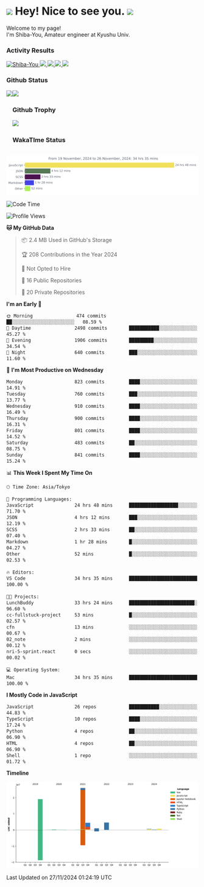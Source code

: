 <h1>
  <img src="https://emojis.slackmojis.com/emojis/images/1531849430/4246/blob-sunglasses.gif?1531849430" width="30"/> 
  Hey! Nice to see you.
  <img src="https://emojis.slackmojis.com/emojis/images/1531849430/4246/blob-sunglasses.gif?1531849430" width="30"/> 
</h1>
<p>
  Welcome to my page! <br />
  I'm Shiba-You, Amateur engineer at Kyushu Univ.
</p>


<h3>
  Activity Results
</h3>
<p align="left"> 
  <!--   GitHub  -->
  <a href="https://github.com/Shiba-You/Shiba-You/">
    <img src="https://komarev.com/ghpvc/?username=Shiba-You" alt="Shiba-You" />
  </a>
  <a href="https://github.com/Shiba-You">
    <img height="20" src="https://img.shields.io/github/followers/Shiba-You?label=follow&logo=github&style=flat" />
  </a>
  
  <!-- Qiita -->
  <a href="http://qiita.com/Shiba-You">
    <img height="20" src="https://qiita-badge.apiapi.app/s/Shiba-You/posts.svg" />
  </a>
  <a href="http://qiita.com/Shiba-You">
    <img height="20" src="https://qiita-badge.apiapi.app/s/Shiba-You/contributions.svg" />
  </a>
  <a href="http://qiita.com/Shiba-You">
    <img height="20" src="https://qiita-badge.apiapi.app/s/Shiba-You/followers.svg" />
  </a>
</p>


<h3>
  Github Status
</h3>
<div>
  <img height="170" align="left" src="https://github-readme-stats.vercel.app/api?username=Shiba-You&theme=tokyonight" />
  <img height="170" src="https://github-readme-stats.vercel.app/api/top-langs/?username=Shiba-You&theme=tokyonight&layout=compact" />
</div>

<h3>
  Github Trophy
</h3>
<div>
  <img width="800" src="https://github-profile-trophy.vercel.app/?username=Shiba-You&theme=tokyonight" />
</div>


<h3>
  WakaTIme Status
</h3>
<img src="https://github.com/Shiba-You/Shiba-You/blob/main/images/stat.svg" alt="Shiba-You WakaTime Activity"/>

<!--START_SECTION:waka-->
![Code Time](http://img.shields.io/badge/Code%20Time-1%2C012%20hrs%2011%20mins-blue)

![Profile Views](http://img.shields.io/badge/Profile%20Views-0-blue)

**🐱 My GitHub Data** 

> 📦 2.4 MB Used in GitHub's Storage 
 > 
> 🏆 208 Contributions in the Year 2024
 > 
> 🚫 Not Opted to Hire
 > 
> 📜 16 Public Repositories 
 > 
> 🔑 20 Private Repositories 
 > 
**I'm an Early 🐤** 

```text
🌞 Morning                474 commits         ██░░░░░░░░░░░░░░░░░░░░░░░   08.59 % 
🌆 Daytime                2498 commits        ███████████░░░░░░░░░░░░░░   45.27 % 
🌃 Evening                1906 commits        █████████░░░░░░░░░░░░░░░░   34.54 % 
🌙 Night                  640 commits         ███░░░░░░░░░░░░░░░░░░░░░░   11.60 % 
```
📅 **I'm Most Productive on Wednesday** 

```text
Monday                   823 commits         ████░░░░░░░░░░░░░░░░░░░░░   14.91 % 
Tuesday                  760 commits         ███░░░░░░░░░░░░░░░░░░░░░░   13.77 % 
Wednesday                910 commits         ████░░░░░░░░░░░░░░░░░░░░░   16.49 % 
Thursday                 900 commits         ████░░░░░░░░░░░░░░░░░░░░░   16.31 % 
Friday                   801 commits         ████░░░░░░░░░░░░░░░░░░░░░   14.52 % 
Saturday                 483 commits         ██░░░░░░░░░░░░░░░░░░░░░░░   08.75 % 
Sunday                   841 commits         ████░░░░░░░░░░░░░░░░░░░░░   15.24 % 
```


📊 **This Week I Spent My Time On** 

```text
🕑︎ Time Zone: Asia/Tokyo

💬 Programming Languages: 
JavaScript               24 hrs 48 mins      ██████████████████░░░░░░░   71.70 % 
JSON                     4 hrs 12 mins       ███░░░░░░░░░░░░░░░░░░░░░░   12.19 % 
SCSS                     2 hrs 33 mins       ██░░░░░░░░░░░░░░░░░░░░░░░   07.40 % 
Markdown                 1 hr 28 mins        █░░░░░░░░░░░░░░░░░░░░░░░░   04.27 % 
Other                    52 mins             █░░░░░░░░░░░░░░░░░░░░░░░░   02.53 % 

🔥 Editors: 
VS Code                  34 hrs 35 mins      █████████████████████████   100.00 % 

🐱‍💻 Projects: 
LunchBuddy               33 hrs 24 mins      ████████████████████████░   96.60 % 
cc-fullstuck-project     53 mins             █░░░░░░░░░░░░░░░░░░░░░░░░   02.57 % 
cfn                      13 mins             ░░░░░░░░░░░░░░░░░░░░░░░░░   00.67 % 
02_note                  2 mins              ░░░░░░░░░░░░░░░░░░░░░░░░░   00.12 % 
nri-5-sprint.react       0 secs              ░░░░░░░░░░░░░░░░░░░░░░░░░   00.02 % 

💻 Operating System: 
Mac                      34 hrs 35 mins      █████████████████████████   100.00 % 
```

**I Mostly Code in JavaScript** 

```text
JavaScript               26 repos            ███████████░░░░░░░░░░░░░░   44.83 % 
TypeScript               10 repos            ████░░░░░░░░░░░░░░░░░░░░░   17.24 % 
Python                   4 repos             ██░░░░░░░░░░░░░░░░░░░░░░░   06.90 % 
HTML                     4 repos             ██░░░░░░░░░░░░░░░░░░░░░░░   06.90 % 
Shell                    1 repo              ░░░░░░░░░░░░░░░░░░░░░░░░░   01.72 % 
```



**Timeline**

![Lines of Code chart](https://raw.githubusercontent.com/Shiba-You/Shiba-You/main/assets/bar_graph.png)


 Last Updated on 27/11/2024 01:24:19 UTC
<!--END_SECTION:waka-->
